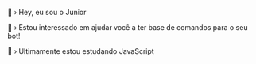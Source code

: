 👋 › Hey, eu sou o Junior

👀 › Estou interessado em ajudar você a ter base de comandos para o seu bot!

🧸 › Ultimamente estou estudando JavaScript

<!---
yuJuninho/yuJuninho is a ✨ special ✨ repository because its `README.md` (this file) appears on your GitHub profile.
You can click the Preview link to take a look at your changes.
--->
